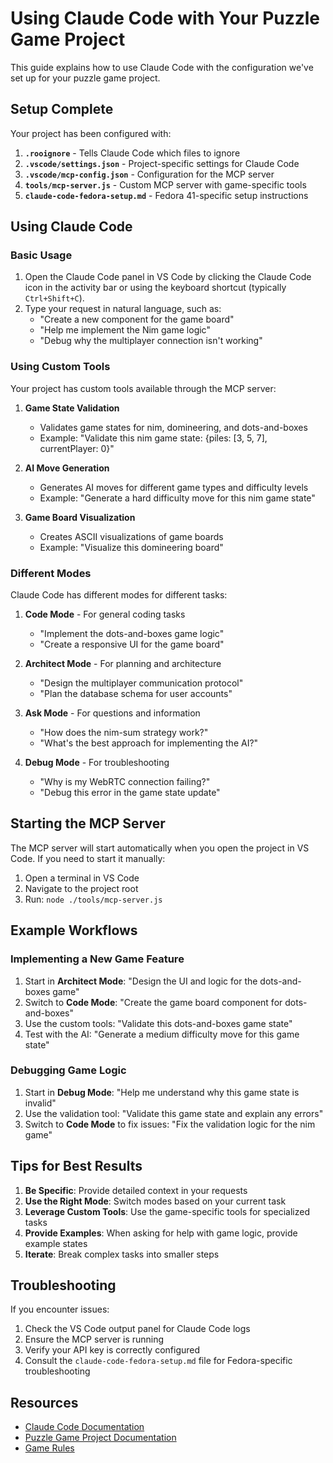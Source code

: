 # Using Claude Code with Your Puzzle Game Project

This guide explains how to use Claude Code with the configuration we've set up for your puzzle game project.

## Setup Complete

Your project has been configured with:

1. **`.rooignore`** - Tells Claude Code which files to ignore
2. **`.vscode/settings.json`** - Project-specific settings for Claude Code
3. **`.vscode/mcp-config.json`** - Configuration for the MCP server
4. **`tools/mcp-server.js`** - Custom MCP server with game-specific tools
5. **`claude-code-fedora-setup.md`** - Fedora 41-specific setup instructions

## Using Claude Code

### Basic Usage

1. Open the Claude Code panel in VS Code by clicking the Claude Code icon in the activity bar or using the keyboard shortcut (typically `Ctrl+Shift+C`).
2. Type your request in natural language, such as:
   - "Create a new component for the game board"
   - "Help me implement the Nim game logic"
   - "Debug why the multiplayer connection isn't working"

### Using Custom Tools

Your project has custom tools available through the MCP server:

1. **Game State Validation**
   - Validates game states for nim, domineering, and dots-and-boxes
   - Example: "Validate this nim game state: {piles: [3, 5, 7], currentPlayer: 0}"

2. **AI Move Generation**
   - Generates AI moves for different game types and difficulty levels
   - Example: "Generate a hard difficulty move for this nim game state"

3. **Game Board Visualization**
   - Creates ASCII visualizations of game boards
   - Example: "Visualize this domineering board"

### Different Modes

Claude Code has different modes for different tasks:

1. **Code Mode** - For general coding tasks
   - "Implement the dots-and-boxes game logic"
   - "Create a responsive UI for the game board"

2. **Architect Mode** - For planning and architecture
   - "Design the multiplayer communication protocol"
   - "Plan the database schema for user accounts"

3. **Ask Mode** - For questions and information
   - "How does the nim-sum strategy work?"
   - "What's the best approach for implementing the AI?"

4. **Debug Mode** - For troubleshooting
   - "Why is my WebRTC connection failing?"
   - "Debug this error in the game state update"

## Starting the MCP Server

The MCP server will start automatically when you open the project in VS Code. If you need to start it manually:

1. Open a terminal in VS Code
2. Navigate to the project root
3. Run: `node ./tools/mcp-server.js`

## Example Workflows

### Implementing a New Game Feature

1. Start in **Architect Mode**: "Design the UI and logic for the dots-and-boxes game"
2. Switch to **Code Mode**: "Create the game board component for dots-and-boxes"
3. Use the custom tools: "Validate this dots-and-boxes game state"
4. Test with the AI: "Generate a medium difficulty move for this game state"

### Debugging Game Logic

1. Start in **Debug Mode**: "Help me understand why this game state is invalid"
2. Use the validation tool: "Validate this game state and explain any errors"
3. Switch to **Code Mode** to fix issues: "Fix the validation logic for the nim game"

## Tips for Best Results

1. **Be Specific**: Provide detailed context in your requests
2. **Use the Right Mode**: Switch modes based on your current task
3. **Leverage Custom Tools**: Use the game-specific tools for specialized tasks
4. **Provide Examples**: When asking for help with game logic, provide example states
5. **Iterate**: Break complex tasks into smaller steps

## Troubleshooting

If you encounter issues:

1. Check the VS Code output panel for Claude Code logs
2. Ensure the MCP server is running
3. Verify your API key is correctly configured
4. Consult the `claude-code-fedora-setup.md` file for Fedora-specific troubleshooting

## Resources

- [Claude Code Documentation](https://docs.roocode.com)
- [Puzzle Game Project Documentation](./docs/index.md)
- [Game Rules](./docs/game-mechanics/)